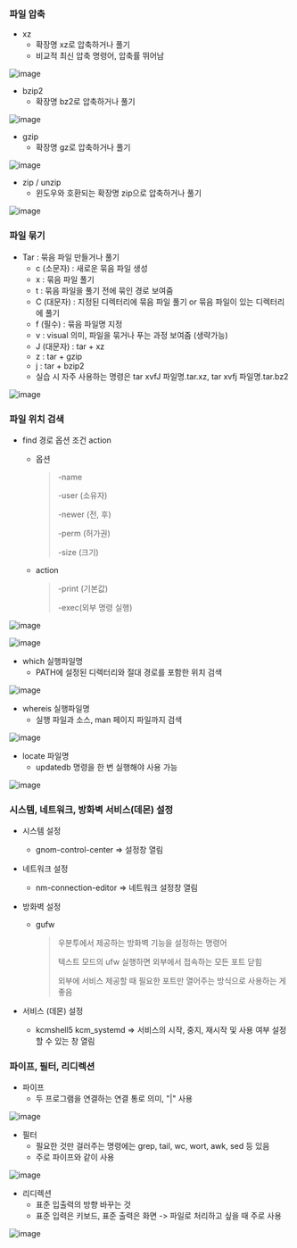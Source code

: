 ### 파일 압축

- xz
  - 확장명 xz로 압축하거나 풀기
  - 비교적 최신 압축 명령어, 압축률 뛰어남

![image](https://github.com/myeongjinbb/SystemProgrammin-Linux/assets/115711955/7d63ea03-cd3b-43aa-9f90-71fe55df8aef)

- bzip2
  - 확장명 bz2로 압축하거나 풀기 

![image](https://github.com/myeongjinbb/SystemProgrammin-Linux/assets/115711955/d85aa2f9-e777-49d4-9d13-f73e7e5ac549)

- gzip
  - 확장명 gz로 압축하거나 풀기

![image](https://github.com/myeongjinbb/SystemProgrammin-Linux/assets/115711955/84b4a065-d1d2-4a56-9054-f5602e04718d)

- zip / unzip
  - 윈도우와 호환되는 확장명 zip으로 압축하거나 풀기

![image](https://github.com/myeongjinbb/SystemProgrammin-Linux/assets/115711955/316b8be1-00d3-418a-9acb-6166e534c767)



### 파일 묶기

- Tar : 묶음 파일 만들거나 풀기
  - c (소문자) : 새로운 묶음 파일 생성
  - x : 묶음 파일 풀기
  - t : 묶음 파일을 풀기 전에 묶인 경로 보여줌
  - C (대문자) : 지정된 디렉터리에 묶음 파일 풀기  or 묶음 파일이 있는 디렉터리에 풀기
  - f (필수) : 묶음 파일명 지정
  - v : visual 의미, 파일을 묶거나 푸는 과정 보여줌 (생략가능)
  - J (대문자) : tar + xz
  - z : tar + gzip
  - j : tar + bzip2
  - 실습 시 자주 사용하는 명령은 tar xvfJ 파일명.tar.xz,     tar xvfj 파일명.tar.bz2

![image](https://github.com/myeongjinbb/SystemProgrammin-Linux/assets/115711955/97d3e60c-08ea-4bc0-acc2-88ec725f3f8a)



### 파일 위치 검색

- find 경로 옵션 조건 action

  - 옵션 

    > -name
    >
    > -user (소유자)
    >
    > -newer (전, 후)
    >
    > -perm (허가권)
    >
    > -size (크기)

  - action 

    > -print (기본값)
    >
    > -exec(외부 명령 실행)

![image](https://github.com/myeongjinbb/SystemProgrammin-Linux/assets/115711955/e3d1e897-cc6c-474a-bd22-f26151a6355f)

![image](https://github.com/myeongjinbb/SystemProgrammin-Linux/assets/115711955/364e5e49-1eb3-4ba6-a020-8878d05e35d8)



- which 실행파일명
  - PATH에 설정된 디렉터리와 절대 경로를 포함한 위치 검색

![image](https://github.com/myeongjinbb/SystemProgrammin-Linux/assets/115711955/230c55cf-95c7-4381-b908-5bee5440a817)

- whereis 실행파일명
  - 실행 파일과 소스, man 페이지 파일까지 검색

![image](https://github.com/myeongjinbb/SystemProgrammin-Linux/assets/115711955/641bdacb-d6fa-4cc4-ac07-e5aa643be76e)

- locate 파일명
  - updatedb 명령을 한 번 실행해야 사용 가능

![image](https://github.com/myeongjinbb/SystemProgrammin-Linux/assets/115711955/aee7528b-1a27-4557-b011-790393b40b12)



### 시스템, 네트워크, 방화벽 서비스(데몬) 설정

- 시스템 설정

  - gnom-control-center => 설정창 열림

- 네트워크 설정

  - nm-connection-editor => 네트워크 설정창 열림

- 방화벽 설정

  - gufw

    > 우분투에서 제공하는 방화벽 기능을 설정하는 명령어
    >
    > 텍스트 모드의 ufw 실행하면 외부에서 접속하는 모든 포트 닫힘
    >
    > 외부에 서비스 제공할 때 필요한 포트만 열어주는 방식으로 사용하는 게 좋음

- 서비스 (데몬) 설정

  - kcmshell5 kcm_systemd => 서비스의 시작, 중지, 재시작 및 사용 여부 설정할 수 있는 창 열림



### 파이프, 필터, 리디렉션

- 파이프
  - 두 프로그램을 연결하는 연결 통로 의미, "|" 사용

![image](https://github.com/myeongjinbb/SystemProgrammin-Linux/assets/115711955/160e1894-69ac-43da-b1da-88d74ef5c69f)

- 필터
  - 필요한 것만 걸러주는 명령에는 grep, tail, wc, wort, awk, sed 등 있음
  - 주로 파이프와 같이 사용

![image](https://github.com/myeongjinbb/SystemProgrammin-Linux/assets/115711955/92c22832-d9be-4726-bdfe-7a040435a008)

- 리디렉션
  - 표준 입출력의 방향 바꾸는 것
  - 표준 입력은 키보드, 표준 출력은 화면 -> 파일로 처리하고 싶을 때 주로 사용

![image](https://github.com/myeongjinbb/SystemProgrammin-Linux/assets/115711955/4d5b2640-7ac2-4661-9708-dfdf6b48349d)


